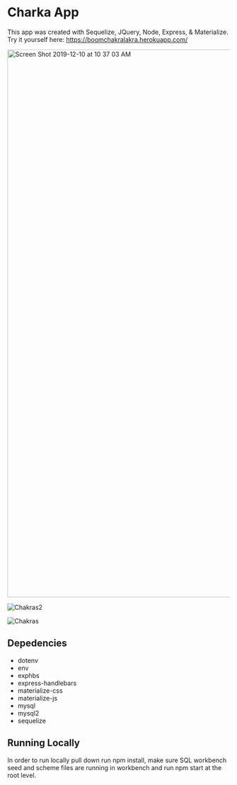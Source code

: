 # Charka App

This app was created with Sequelize, JQuery, Node, Express, &amp; Materialize. Try it yourself here: https://boomchakralakra.herokuapp.com/

<img width="1236" alt="Screen Shot 2019-12-10 at 10 37 03 AM" src="https://user-images.githubusercontent.com/29104770/70549283-8a8fff00-1b39-11ea-9c75-c90a27467922.png">

![Chakras2](https://user-images.githubusercontent.com/29104770/70550191-00489a80-1b3b-11ea-9822-ddfa7210a9f2.gif)

![Chakras](https://user-images.githubusercontent.com/29104770/70550116-e73fe980-1b3a-11ea-95e1-197e6e057336.gif)

<h2>Depedencies</h2>
<ul>
<li>dotenv</li>
<li>env</li>
<li>exphbs</li>
<li>express-handlebars</li>
<li>materialize-css</li>
<li>materialize-js</li>
<li>mysql</li>
<li>mysql2</li>
<li>sequelize</li>
</ul>

<h2>Running Locally</h2>

In order to run locally pull down run npm install, make sure SQL workbench seed and scheme files are running in workbench and run npm start at the root level. 
